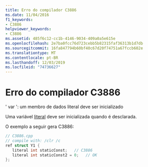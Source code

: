 ```yaml
---
title: Erro do compilador C3886
ms.date: 11/04/2016
f1_keywords:
- C3886
helpviewer_keywords:
- C3886
ms.assetid: 485f6c12-cc1b-4146-9034-409a0a5e615e
ms.openlocfilehash: 2e7ba0fcc76d723cebb5b82315faf36313b1d7db
ms.sourcegitcommit: 16fa847794b60bf40c67d20f74751a67fccb602e
ms.translationtype: MT
ms.contentlocale: pt-BR
ms.lasthandoff: 12/03/2019
ms.locfileid: "74736627"
---
```

# <a name="compiler-error-c3886"></a>Erro do compilador C3886

' var ': um membro de dados literal deve ser inicializado

Uma variável [literal](../../extensions/literal-cpp-component-extensions.md) deve ser inicializada quando é desclarada.

O exemplo a seguir gera C3886:

```cpp
// C3886.cpp
// compile with: /clr /c
ref struct Y1 {
   literal int staticConst;   // C3886
   literal int staticConst2 = 0;   // OK
};
```
